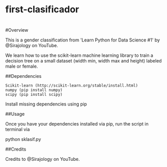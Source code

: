 # first-clasificador
#
#Overview

This is a gender classification from 'Learn Python for Data Science #1' by @Sirajology on YouTube. 

We learn how to use the scikit-learn machine learning library to train a decision tree on a small dataset  (width min, width max and height) labeled male or female.

##Dependencies

    Scikit-learn (http://scikit-learn.org/stable/install.html)
    numpy (pip install numpy)
    scipy (pip install scipy)

Install missing dependencies using pip

##Usage

Once you have your dependencies installed via pip, run the script in terminal via

python sklasif.py


##Credits

Credits to @Sirajology on YouTube.
